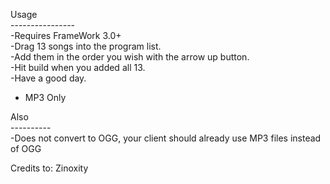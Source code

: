 Usage <br>
---------------- <br>
-Requires FrameWork 3.0+ <br>
-Drag 13 songs into the program list. <br>
-Add them in the order you wish with the arrow up button. <br>
-Hit build when you added all 13. <br>
-Have a good day. <br>
- MP3 Only <br>

Also <br>
---------- <br>
-Does not convert to OGG, your client should already use MP3 files instead of OGG <br>


Credits to: Zinoxity
